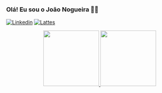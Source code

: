 ### Olá! Eu sou o João Nogueira ✋🏼

[![Linkedin](https://img.shields.io/badge/LinkedIn-0077B5?style=for-the-badge&logo=linkedin&logoColor=white)](https://www.linkedin.com/in/jo%C3%A3o-roberto-nogueira-j%C3%BAnior-9524884a/)
[![Lattes](https://badgen.net/badge/icon/Lattes?icon=lattes&label)](http://lattes.cnpq.br/5756828373687522)


<div align="center">
  <a href="https://github.com/joaornj">
  <img height="150em" src="https://github-readme-stats.vercel.app/api?username=joaornj&show_icons=true&theme=dark&include_all_commits=true&count_private=true"/>
  <img height="150em" src="https://github-readme-stats.vercel.app/api/top-langs/?username=joaornj&layout=compact&langs_count=7&theme=dark"/>
</div>  
  
